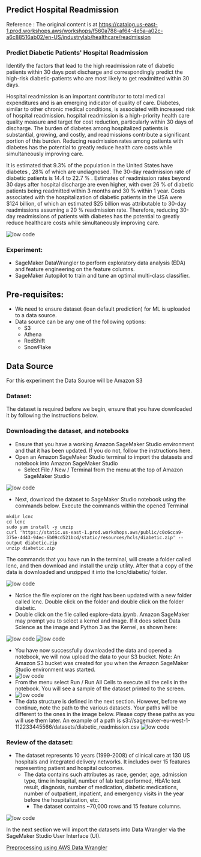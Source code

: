 ## Predict Hospital Readmission
Reference : The original content is at https://catalog.us-east-1.prod.workshops.aws/workshops/f560a788-af64-4e5a-a02c-a6c88516ab02/en-US/industrylab/healthcare/readmission
### Predict Diabetic Patients' Hospital Readmission

Identify the factors that lead to the high readmission rate of diabetic patients within 30 days post discharge and correspondingly predict the high-risk diabetic-patients who are most likely to get readmitted within 30 days.

Hospital readmission is an important contributor to total medical expenditures and is an emerging indicator of quality of care. Diabetes, similar to other chronic medical conditions, is associated with increased risk of hospital readmission. hospital readmission is a high-priority health care quality measure and target for cost reduction, particularly within 30 days of discharge. The burden of diabetes among hospitalized patients is substantial, growing, and costly, and readmissions contribute a significant portion of this burden. Reducing readmission rates among patients with diabetes has the potential to greatly reduce health care costs while simultaneously improving care.

It is estimated that 9.3% of the population in the United States have diabetes , 28% of which are undiagnosed. The 30-day readmission rate of diabetic patients is 14.4 to 22.7 % . Estimates of readmission rates beyond 30 days after hospital discharge are even higher, with over 26 % of diabetic patients being readmitted within 3 months and 30 % within 1 year. Costs associated with the hospitalization of diabetic patients in the USA were $124 billion, of which an estimated $25 billion was attributable to 30-day readmissions assuming a 20 % readmission rate. Therefore, reducing 30-day readmissions of patients with diabetes has the potential to greatly reduce healthcare costs while simultaneously improving care.

![low code](./../img/1_low_code_1.png)
### Experiment:

* SageMaker DataWrangler to perform exploratory data analysis (EDA) and feature engineering on the feature columns.
* SageMaker Autopilot to train and tune an optimal multi-class classifier.

## Pre-requisites:

* We need to ensure dataset (loan default prediction) for ML is uploaded to a data source.
* Data source can be any one of the following options:
    * S3
    * Athena
    * RedShift
    * SnowFlake

## Data Source
For this experiment the Data Source will be Amazon S3   


### Dataset:

The dataset is required before we begin, ensure that you have downloaded it by following the instructions below.

### Downloading the dataset, and notebooks

* Ensure that you have a working Amazon SageMaker Studio environment and that it has been updated. If you do not, follow the instructions here.
* Open an Amazon SageMaker Studio terminal to import the datasets and notebook into Amazon SageMaker Studio
  * Select File / New / Terminal from the menu at the top of Amazon SageMaker Studio

![low code](./../img/1_Low_code_2.png)

* Next, download the dataset to SageMaker Studio notebook using the commands below. Execute the commands within the opened Terminal

```
mkdir lcnc 
cd lcnc
sudo yum install -y unzip
curl 'https://static.us-east-1.prod.workshops.aws/public/c0c6cca9-375e-4d43-94ec-6b09cd521bcd/static/resources/hcls/diabetic.zip' --output diabetic.zip
unzip diabetic.zip
```
The commands that you have run in the terminal, will create a folder called lcnc, and then download and install the unzip utility. After that a copy of the data is downloaded and unzipped it into the lcnc/diabetic/ folder.

![low code](./../img/1_Low_code_3.png)

* Notice the file explorer on the right has been updated with a new folder called lcnc. Double click on the folder and double click on the folder diabetic.
* Double click on the file called explore-data.ipynb. Amazon SageMaker may prompt you to select a kernel and image. If it does select Data Science as the image and Python 3 as the Kernel, as shown here:

![low code](./../img/1_Low_code_4.png)
![low code](./../img/1_Low_code_5.png)
* You have now successfully downloaded the data and opened a notebook, we will now upload the data to your S3 bucket. Note: An Amazon S3 bucket was created for you when the Amazon SageMaker Studio environment was started.
* ![low code](./../img/1_Low_code_6.png)
* From the menu select Run / Run All Cells to execute all the cells in the notebook. You will see a sample of the dataset printed to the screen.
* ![low code](./../img/1_Low_code_7.png)
* The data structure is defined in the next section. However, before we continue, note the path to the various datasets. Your paths will be different to the ones in the image below. Please copy these paths as you will use them later. An example of a path is s3://sagemaker-eu-west-1-112233445566/datasets/diabetic_readmission.csv
![low code](./../img/1_Low_code_8.png)

### Review of the dataset:

* The dataset represents 10 years (1999-2008) of clinical care at 130 US hospitals and integrated delivery networks. It includes over 15 features representing patient and hospital outcomes.
  * The data contains such attributes as race, gender, age, admission type, time in hospital, number of lab test performed, HbA1c test result, diagnosis, number of medication, diabetic medications, number of outpatient, inpatient, and emergency visits in the year before the hospitalization, etc.
    * The dataset contains ~70,000 rows and 15 feature columns.

![low code](./../img/1_Low_code_9.png)

In the next section we will import the datasets into Data Wrangler via the SageMaker Studio User Interface (UI).

[Preprocessing using AWS Data Wrangler](./Preprocessing_Using_Data_Wrangler.md)

